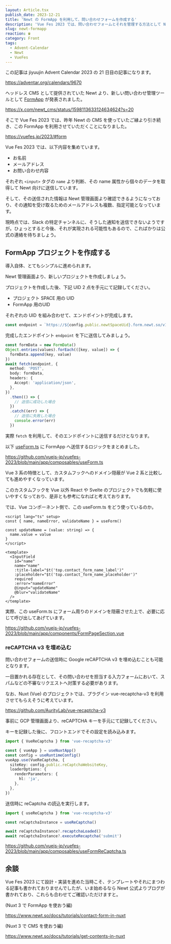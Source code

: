 ```yaml
---
layout: Article.tsx
publish_date: 2023-12-21
title: 'Newt の FormApp を利用して、問い合わせフォームを作成する'
description: 'Vue Fes 2023 では、問い合わせフォームとそれを管理する方法として Newt の FormApp を取り入れさせていただいたので、その使用感をば。'
slug: newt-formapp
reaction: ☎️
category: Front
tags:
  - Advent-Calendar
  - Newt
  - VueFes
---
```


この記事は jiyuujin Advent Calendar 2023 の 21 日目の記事になります。

https://adventar.org/calendars/9670

ヘッドレス CMS として提供されていた Newt より、新しい問い合わせ管理ツールとして [FormApp](https://www.newt.so/form-app) が発表されました。

https://x.com/newt_cms/status/1598113633124634624?s=20

そこで Vue Fes 2023 では、昨年 Newt の CMS を使っていたご縁より引き続き、この FormApp を利用させていただくことになりました。

https://vuefes.jp/2023/#form

Vue Fes 2023 では、以下内容を集めています。

- お名前
- メールアドレス
- お問い合わせ内容

それぞれ `<input>` タグの `name` より判断、その name 属性から個々のデータを取得して Newt 向けに送信しています。

そして、その送信された情報は Newt 管理画面より確認できるようになっており、その通知を受け取るためのメールアドレスも複数、指定可能となっています。

現時点では、Slack の特定チャンネルに、そうした通知を送信できないようですが。ひょっとすると今後、それが実現される可能性もあるので、こればかりは公式の連絡を待ちましょう。

## FormApp プロジェクトを作成する

導入自体、とてもシンプルに進められます。

Newt 管理画面より、新しいプロジェクトを作成しましょう。

プロジェクトを作成した後、下記 UID 2 点を手元にて記録してください。

- プロジェクト SPACE 用の UID
- FormApp 用のUID

それぞれの UID を組み合わせて、エンドポイントが完成します。

```ts
const endpoint = `https://${config.public.newtSpaceUid}.form.newt.so/v1/${config.public.newtFormUid}`
```

完成したエンドポイント `endpoint` を下に送信してみましょう。

```ts
const formData = new FormData()
Object.entries(values).forEach(([key, value]) => {
  formData.append(key, value)
})
await fetch(endpoint, {
  method: 'POST',
  body: formData,
  headers: {
    Accept: 'application/json',
  },
})
  .then(() => {
    // 送信に成功した場合
  })
  .catch((err) => {
    // 送信に失敗した場合
    console.error(err)
  })
```

実際 `fetch` を利用して、そのエンドポイントに送信するだけとなります。

以下 [useForm.ts](https://github.com/vuejs-jp/vuefes-2023/blob/main/app/composables/useForm.ts) に FormApp へ送信するロジックをまとめました。

https://github.com/vuejs-jp/vuefes-2023/blob/main/app/composables/useForm.ts

Vue 3 系の特徴として、カスタムフックへのドメイン隠蔽が Vue 2 系と比較しても進めやすくなっています。

このカスタムフックを Vue 以外 React や Svelte のプロジェクトでも気軽に使いやすくなっており、是非とも参考になればと考えております。

では、Vue コンポーネント側で、この useForm.ts をどう使っているのか。

```vue
<script lang="ts" setup>
const { name, nameError, validateName } = useForm()

const updateName = (value: string) => {
  name.value = value
}
</script>

<template>
  <InputField
    id="name"
    name="name"
    :title-label="$t('top.contact_form_name_label')"
    :placeholder="$t('top.contact_form_name_placeholder')"
    required
    :error="nameError"
    @input="updateName"
    @blur="validateName"
  />
</template>
```

実際、この useForm.ts にフォーム周りのドメインを隠蔽させた上で、必要に応じて呼び出してあげています。

https://github.com/vuejs-jp/vuefes-2023/blob/main/app/components/FormPageSection.vue

### reCAPTCHA v3 を埋め込む

問い合わせフォームの送信時に Google reCAPTCHA v3 を埋め込むことも可能となります。

一目置かれる存在として、その問い合わせを担当する入力フォームにおいて、スパムなどの不審なリクエストへ対策する必要があります。

なお、Nuxt (Vue) のプロジェクトでは、プラグイン vue-recaptcha-v3 を利用させてもらえそうに考えています。

https://github.com/AurityLab/vue-recaptcha-v3

事前に GCP 管理画面より、reCAPTCHA キーを手元にて記録してください。

キーを記録した後に、フロントエンドでその設定を読み込みます。

```ts
import { VueReCaptcha } from 'vue-recaptcha-v3'

const { vueApp } = useNuxtApp()
const config = useRuntimeConfig()
vueApp.use(VueReCaptcha, {
  siteKey: config.public.reCaptchaWebsiteKey,
  loaderOptions: {
    renderParameters: {
      hl: 'ja',
    },
  },
})
```

送信時に reCaptcha の読込を実行します。

```ts
import { useReCaptcha } from 'vue-recaptcha-v3'

const reCaptchaInstance = useReCaptcha()

await reCaptchaInstance?.recaptchaLoaded()
await reCaptchaInstance?.executeRecaptcha('submit')
```

https://github.com/vuejs-jp/vuefes-2023/blob/main/app/composables/useFormReCaptcha.ts

## 余談

Vue Fes 2023 にて設計・実装を進めた当時こそ、テンプレートやそれにまつわる記事も書かれておりませんでしたが、いま始めるなら Newt 公式よりブログが書かれており、これらも合わせてご確認いただけますと。

(Nuxt 3 で FormApp を使おう編)

https://www.newt.so/docs/tutorials/contact-form-in-nuxt

(Nuxt 3 で CMS を使おう編)

https://www.newt.so/docs/tutorials/get-contents-in-nuxt

